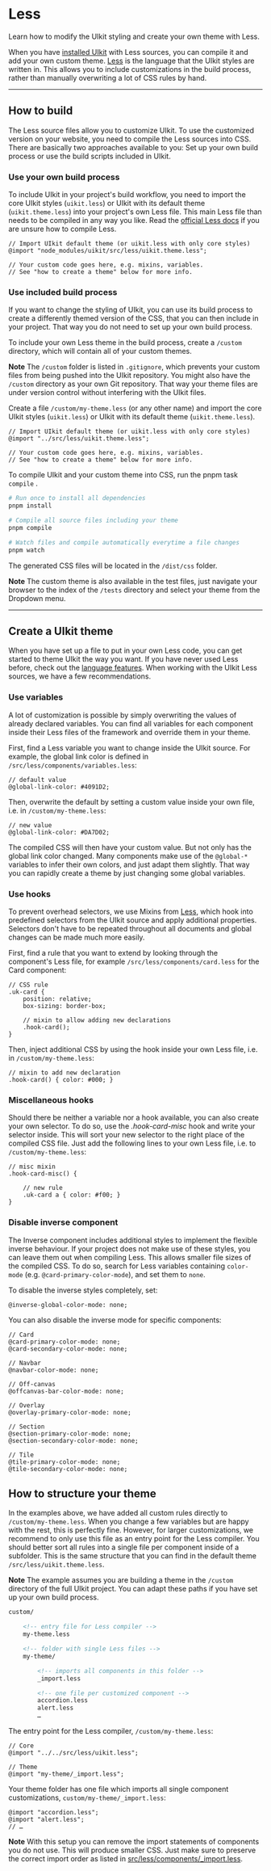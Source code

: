 # Less

<p class="uk-text-lead">Learn how to modify the UIkit styling and create your own theme with Less.</p>

When you have [installed UIkit](installation.md) with Less sources, you can compile it and add your own custom theme. [Less](http://lesscss.org/) is the language that the UIkit styles are written in. This allows you to include customizations in the build process, rather than manually overwriting a lot of CSS rules by hand.

***

## How to build

The Less source files allow you to customize UIkit. To use the customized version on your website, you need to compile the Less sources into CSS. There are basically two approaches available to you: Set up your own build process or use the build scripts included in UIkit.

### Use your own build process

To include UIkit in your project's build workflow, you need to import the core UIkit styles (`uikit.less`) or UIkit with its default theme (`uikit.theme.less`) into your project's own Less file. This main Less file than needs to be compiled in any way you like. Read the [official Less docs](http://lesscss.org/usage/) if you are unsure how to compile Less.

```less
// Import UIkit default theme (or uikit.less with only core styles)
@import "node_modules/uikit/src/less/uikit.theme.less";

// Your custom code goes here, e.g. mixins, variables.
// See "how to create a theme" below for more info.
```

### Use included build process

If you want to change the styling of UIkit, you can use its build process to create a differently themed version of the CSS, that you can then include in your project. That way you do not need to set up your own build process.

To include your own Less theme in the build process, create a `/custom` directory, which will contain all of your custom themes.

**Note** The `/custom` folder is listed in `.gitignore`, which prevents your custom files from being pushed into the UIkit repository. You might also have the `/custom` directory as your own Git repository. That way your theme files are under version control without interfering with the UIkit files.

Create a file `/custom/my-theme.less` (or any other name) and import the core UIkit styles (`uikit.less`) or UIkit with its default theme (`uikit.theme.less`).

```less
// Import UIkit default theme (or uikit.less with only core styles)
@import "../src/less/uikit.theme.less";

// Your custom code goes here, e.g. mixins, variables.
// See "how to create a theme" below for more info.
```

To compile UIkit and your custom theme into CSS, run the pnpm task `compile` .

```sh
# Run once to install all dependencies
pnpm install

# Compile all source files including your theme
pnpm compile

# Watch files and compile automatically everytime a file changes
pnpm watch
```

The generated CSS files will be located in the `/dist/css` folder.

**Note** The custom theme is also available in the test files, just navigate your browser to the index of the `/tests` directory and select your theme from the Dropdown menu.

***

## Create a UIkit theme

When you have set up a file to put in your own Less code, you can get started to theme UIkit the way you want. If you have never used Less before, check out the [language features](http://lesscss.org/features/). When working with the UIkit Less sources, we have a few recommendations.

### Use variables

A lot of customization is possible by simply overwriting the values of already declared variables. You can find all variables for each component inside their Less files of the framework and override them in your theme.

First, find a Less variable you want to change inside the UIkit source. For example, the global link color is defined in `/src/less/components/variables.less`:

```less
// default value
@global-link-color: #4091D2;
```

Then, overwrite the default by setting a custom value inside your own file, i.e. in `/custom/my-theme.less`:

```less
// new value
@global-link-color: #DA7D02;
```

The compiled CSS will then have your custom value. But not only has the global link color changed. Many components make use of the `@global-*` variables to infer their own colors, and just adapt them slightly. That way you can rapidly create a theme by just changing some global variables.

### Use hooks

To prevent overhead selectors, we use Mixins from [Less](http://lesscss.org), which hook into predefined selectors from the UIkit source and apply additional properties. Selectors don't have to be repeated throughout all documents and global changes can be made much more easily.

First, find a rule that you want to extend by looking through the component's Less file, for example `/src/less/components/card.less` for the Card component:

```less
// CSS rule
.uk-card {
    position: relative;
    box-sizing: border-box;

    // mixin to allow adding new declarations
    .hook-card();
}
```

Then, inject additional CSS by using the hook inside your own Less file, i.e. in `/custom/my-theme.less`:

```less
// mixin to add new declaration
.hook-card() { color: #000; }
```

### Miscellaneous hooks

Should there be neither a variable nor a hook available, you can also create your own selector. To do so, use the _.hook-card-misc_ hook and write your selector inside. This will sort your new selector to the right place of the compiled CSS file. Just add the following lines to your own Less file, i.e. to `/custom/my-theme.less`:

```less
// misc mixin
.hook-card-misc() {

    // new rule
    .uk-card a { color: #f00; }
}
```

### Disable inverse component

The Inverse component includes additional styles to implement the flexible inverse behaviour. If your project does not make use of these styles, you can leave them out when compiling Less. This allows smaller file sizes of the compiled CSS. To do so, search for Less variables containing `color-mode` (e.g. `@card-primary-color-mode`), and set them to `none`.

To disable the inverse styles completely, set:

```less
@inverse-global-color-mode: none;
```

You can also disable the inverse mode for specific components:

```less
// Card
@card-primary-color-mode: none;
@card-secondary-color-mode: none;

// Navbar
@navbar-color-mode: none;

// Off-canvas
@offcanvas-bar-color-mode: none;

// Overlay
@overlay-primary-color-mode: none;

// Section
@section-primary-color-mode: none;
@section-secondary-color-mode: none;

// Tile
@tile-primary-color-mode: none;
@tile-secondary-color-mode: none;
```

## How to structure your theme

In the examples above, we have added all custom rules directly to `/custom/my-theme.less`. When you change a few variables but are happy with the rest, this is perfectly fine. However, for larger customizations, we recommend to only use this file as an entry point for the Less compiler. You should better sort all rules into a single file per component inside of a subfolder. This is the same structure that you can find in the default theme `/src/less/uikit.theme.less`.

**Note** The example assumes you are building a theme in the `/custom` directory of the full UIkit project. You can adapt these paths if you have set up your own build process.

```html
custom/

    <!-- entry file for Less compiler -->
    my-theme.less

    <!-- folder with single Less files -->
    my-theme/

        <!-- imports all components in this folder -->
        _import.less

        <!-- one file per customized component -->
        accordion.less
        alert.less
        …
```

The entry point for the Less compiler, `/custom/my-theme.less`:

```less
// Core
@import "../../src/less/uikit.less";

// Theme
@import "my-theme/_import.less";
```

Your theme folder has one file which imports all single component customizations, `custom/my-theme/_import.less`:

```less
@import "accordion.less";
@import "alert.less";
// …
```


**Note** With this setup you can remove the import statements of components you do not use. This will produce smaller CSS. Just make sure to preserve the correct import order as listed in [src/less/components/\_import.less](https://github.com/uikit/uikit/blob/develop/src/less/components/_import.less).
